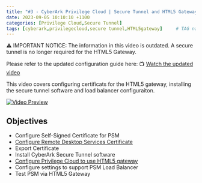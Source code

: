 ```yaml
---
title: "#3 - CyberArk Privilege Cloud | Secure Tunnel and HTML5 Gateway"
date: 2023-09-05 10:10:10 +1100
categories: [Privilege Cloud,Secure Tunnel]
tags: [cyberark,privilegecloud,secure tunnel,HTML5gateway]     # TAG names should always be lowercase
---
```

⚠️ IMPORTANT NOTICE:
The information in this video is outdated.
A secure tunnel is no longer required for the HTML5 Gateway.

Please refer to the updated configuration guide here:
📺 [Watch the updated video](https://www.youtube.com/watch?v=K9HAzIJBM8U)

This video covers configuring certificats for the HTML5 gateway, installing the secure tunnel software and load balancer configuraiton.
<!---
[<img src="https://i.ytimg.com/vi/embTrLbKSl8/maxresdefault.jpg" width="50%">](https://www.youtube.com/watch?v=embTrLbKSl8)
--->
[![Video Preview](https://i.ytimg.com/vi/embTrLbKSl8/maxresdefault.jpg)](https://www.youtube.com/watch?v=embTrLbKSl8)
## Objectives
- Configure Self-Signed Certificate for PSM
- [Configure Remote Desktop Services Certificate](https://cybrad.au/posts/Setup-PSM-Certificate-for-PSM-Gateway/)
- Export Certificate
- Install CyberArk Secure Tunnel software 
- [Configure Privilege Cloud to use HTML5 gateway](https://cybrad.au/posts/Setup-PSM-Certificate-for-PSM-Gateway/)
- Configure settings to support PSM Load Balancer
- Test PSM via HTML5 Gateway
